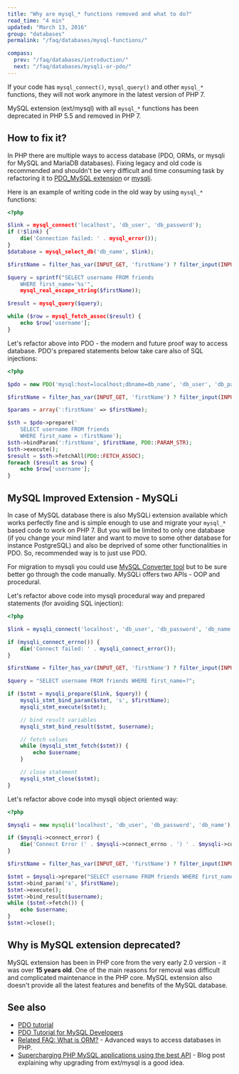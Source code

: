 ```yaml
---
title: "Why are mysql_* functions removed and what to do?"
read_time: "4 min"
updated: "March 13, 2016"
group: "databases"
permalink: "/faq/databases/mysql-functions/"

compass:
  prev: "/faq/databases/introduction/"
  next: "/faq/databases/mysqli-or-pdo/"
---
```


If your code has `mysql_connect()`, `mysql_query()` and other `mysql_*` functions,
they will not work anymore in the latest version of PHP 7.

MySQL extension (ext/mysql) with all `mysql_*` functions has been deprecated in
PHP 5.5 and removed in PHP 7.

## How to fix it?

In PHP there are multiple ways to access database (PDO, ORMs, or mysqli for MySQL
and MariaDB databases). Fixing legacy and old code is recommended and shouldn't be
very difficult and time consuming task by refactoring it to [PDO_MySQL extension][pdo-mysql] or [mysqli][mysqli].

Here is an example of writing code in the old way by using `mysql_*` functions:

```php
<?php

$link = mysql_connect('localhost', 'db_user', 'db_password');
if (!$link) {
    die('Connection failed: ' . mysql_error());
}
$database = mysql_select_db('db_name', $link);

$firstName = filter_has_var(INPUT_GET, 'firstName') ? filter_input(INPUT_GET, 'firstName', FILTER_SANITIZE_STRING) : false;

$query = sprintf("SELECT username FROM friends
    WHERE first_name='%s'",
    mysql_real_escape_string($firstName));

$result = mysql_query($query);

while ($row = mysql_fetch_assoc($result) {
    echo $row['username'];
}
```

Let's refactor above into PDO - the modern and future proof way to access database. PDO's prepared statements below
take care also of SQL injections:

```php
<?php

$pdo = new PDO('mysql:host=localhost;dbname=db_name', 'db_user', 'db_password');

$firstName = filter_has_var(INPUT_GET, 'firstName') ? filter_input(INPUT_GET, 'firstName', FILTER_SANITIZE_STRING) : false;

$params = array(':firstName' => $firstName);

$sth = $pdo->prepare('
    SELECT username FROM friends
    WHERE first_name = :firstName');
$sth->bindParam(':firstName', $firstName, PDO::PARAM_STR);
$sth->execute();
$result = $sth->fetchAll(PDO::FETCH_ASSOC);
foreach ($result as $row) {
    echo $row['username'];
}
```

## MySQL Improved Extension - MySQLi

In case of MySQL database there is also MySQLi extension available which works perfectly fine and is simple enough
to use and migrate your `mysql_*` based code to work on PHP 7. But you will be limited to only one database (if you change your mind later and want to move to some other database for instance PostgreSQL) and
also be deprived of some other functionalities in PDO. So, recommended way is to just use PDO.

For migration to mysqli you could use [MySQL Converter tool](https://github.com/philip/MySQLConverterTool) but to be sure
better go through the code manually. MySQLi offers two APIs - OOP and procedural.

Let's refactor above code into mysqli procedural way and prepared statements (for avoiding SQL injection):

```php
<?php

$link = mysqli_connect('localhost', 'db_user', 'db_password', 'db_name');

if (mysqli_connect_errno()) {
    die('Connect failed: ' . mysqli_connect_error());
}

$firstName = filter_has_var(INPUT_GET, 'firstName') ? filter_input(INPUT_GET, 'firstName', FILTER_SANITIZE_STRING) : false;

$query = "SELECT username FROM friends WHERE first_name=?";

if ($stmt = mysqli_prepare($link, $query)) {
    mysqli_stmt_bind_param($stmt, 's', $firstName);
    mysqli_stmt_execute($stmt);

    // bind result variables
    mysqli_stmt_bind_result($stmt, $username);

    // fetch values
    while (mysqli_stmt_fetch($stmt)) {
        echo $username;
    }

    // close statement
    mysqli_stmt_close($stmt);
}
```

Let's refactor above code into mysqli object oriented way:

```php
<?php

$mysqli = new mysqli('localhost', 'db_user', 'db_password', 'db_name');

if ($mysqli->connect_error) {
    die('Connect Error (' . $mysqli->connect_errno . ') ' . $mysqli->connect_error);
}

$firstName = filter_has_var(INPUT_GET, 'firstName') ? filter_input(INPUT_GET, 'firstName', FILTER_SANITIZE_STRING) : false;

$stmt = $mysqli->prepare("SELECT username FROM friends WHERE first_name=?");
$stmt->bind_param('s', $firstName);
$stmt->execute();
$stmt->bind_result($username);
while ($stmt->fetch()) {
    echo $username;
}
$stmt->close();
```

## Why is MySQL extension deprecated?

MySQL extension has been in PHP core from the very early 2.0 version - it was
over **15 years old**. One of the main reasons for removal was difficult and
complicated maintenance in the PHP core. MySQL extension also doesn't provide all
the latest features and benefits of the MySQL database.

## See also

* [PDO tutorial](https://phpdelusions.net/pdo)
* [PDO Tutorial for MySQL Developers](http://wiki.hashphp.org/PDO_Tutorial_for_MySQL_Developers)
* [Related FAQ: What is ORM?](/faq/databases/orm/) - Advanced ways to access databases in PHP.
* [Supercharging PHP MySQL applications using the best API](http://blog.ulf-wendel.de/2012/php-mysql-why-to-upgrade-extmysql/) - Blog post explaining why upgrading from ext/mysql is a good idea.


[mysqli]: http://php.net/manual/en/book.mysqli.php
[pdo-mysql]: http://php.net/manual/en/ref.pdo-mysql.php
